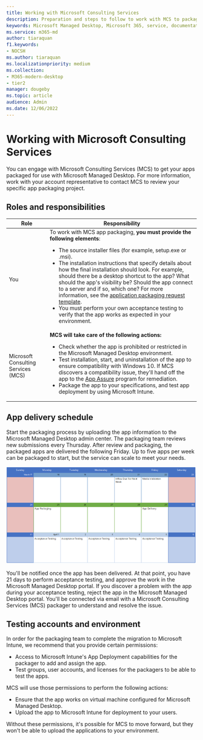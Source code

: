 ```yaml
---
title: Working with Microsoft Consulting Services
description: Preparation and steps to follow to work with MCS to package your apps
keywords: Microsoft Managed Desktop, Microsoft 365, service, documentation
ms.service: m365-md
author: tiaraquan
f1.keywords:
- NOCSH
ms.author: tiaraquan
ms.localizationpriority: medium
ms.collection: 
- M365-modern-desktop
- tier2
manager: dougeby
ms.topic: article
audience: Admin
ms.date: 12/06/2022
---
```


# Working with Microsoft Consulting Services

You can engage with Microsoft Consulting Services (MCS) to get your apps packaged for use with Microsoft Managed Desktop. For more information, work with your account representative to contact MCS to review your specific app packaging project.

## Roles and responsibilities

| Role | Responsibility |
| ------ | ------ |
| You | To work with MCS app packaging, **you must provide the following elements**: <ul><li> The source installer files (for example, setup.exe or .msi).</li><li>The installation instructions that specify details about how the final installation should look. For example, should there be a desktop shortcut to the app? What should the app's visibility be? Should the app connect to a server and if so, which one? For more information, see the [application packaging request template](https://github.com/MicrosoftDocs/microsoft-365-docs/raw/public/microsoft-365/managed-desktop/get-ready/downloads/app-packaging-template.docx).</li><li>You must perform your own acceptance testing to verify that the app works as expected in your environment.</li><ul> |
| Microsoft Consulting Services (MCS) | **MCS will take care of the following actions:** <ul><li>Check whether the app is prohibited or restricted in the Microsoft Managed Desktop environment.</li><li>Test installation, start, and uninstallation of the app to ensure compatibility with Windows 10. If MCS discovers a compatibility issue, they'll hand off the app to the [App Assure](/fasttrack/products-and-capabilities#app-assure) program for remediation.</li><li>Package the app to your specifications, and test app deployment by using Microsoft Intune.</li><ul>

## App delivery schedule

Start the packaging process by uploading the app information to the Microsoft Managed Desktop admin center. The packaging team reviews new submissions every Thursday. After review and packaging, the packaged apps are delivered the following Friday. Up to five apps per week can be packaged to start, but the service can scale to meet your needs.

![calendar showing app inflow on a Thursday (the 21st in this example), media validation the next day, packaging on the following Monday (the 25th), and app delivery on the subsequent Friday (the 29th).](../media/MCS-cal.png)

You'll be notified once the app has been delivered. At that point, you have 21 days to perform acceptance testing, and approve the work in the Microsoft Managed Desktop portal. If you discover a problem with the app during your acceptance testing, reject the app in the Microsoft Managed Desktop portal. You'll be connected via email with a Microsoft Consulting Services (MCS) packager to understand and resolve the issue.

## Testing accounts and environment

In order for the packaging team to complete the migration to Microsoft Intune, we recommend that you provide certain permissions:

- Access to Microsoft Intune's App Deployment capabilities for the packager to add and assign the app.
- Test groups, user accounts, and licenses for the packagers to be able to test the apps.

MCS will use those permissions to perform the following actions:

- Ensure that the app works on virtual machine configured for Microsoft Managed Desktop.
- Upload the app to Microsoft Intune for deployment to your users.

Without these permissions, it's possible for MCS to move forward, but they won't be able to upload the applications to your environment.
